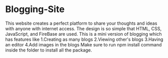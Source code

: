 # Blogging-Site
This website creates a perfect platform to share your thoughts and ideas with anyone with internet access. The design is so simple that HTML, CSS, JavaScript, and FireBase are used. This is a mini version of blogging which has features like 
1.Creating as many blogs 
2.Viewing other's blogs
3.Having an editor
4.Add images in the blogs
Make sure to run npm install command inside the folder to install all the package.
